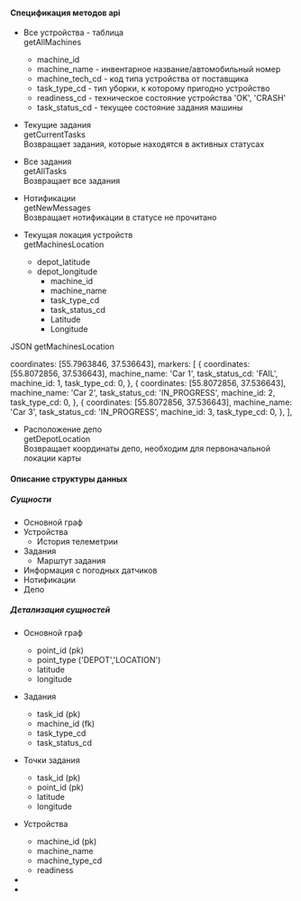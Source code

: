 #### Спецификация методов api


* Все устройства - таблица\
getAllMachines
    * machine_id
    * machine_name - инвентарное название/автомобильный номер
    * machine_tech_cd - код типа устройства от поставщика 
    * task_type_cd - тип уборки, к которому пригодно устройство
    * readiness_cd - техническое состояние устройства 'OK', 'CRASH'
    * task_status_cd - текущее состояние задания машины 

* Текущие задания\
getCurrentTasks \
Возвращает задания, которые находятся в активных статусах

* Все задания\
getAllTasks\
Возвращает все задания

* Нотификации\
getNewMessages\
Возвращает нотификации в статусе не прочитано
 

* Текущая локация устройств\
getMachinesLocation 
    * depot_latitude
    * depot_longitude
        * machine_id
        * machine_name
        * task_type_cd
        * task_status_cd
        * Latitude
        * Longitude
        
JSON getMachinesLocation

coordinates: [55.7963846, 37.536643],
markers: [
  {
    coordinates: [55.8072856, 37.536643],
    machine_name: 'Car 1',
    task_status_cd: 'FAIL',
    machine_id: 1,
    task_type_cd: 0,
  },
  {
    coordinates: [55.8072856, 37.536643],
    machine_name: 'Car 2',
    task_status_cd: 'IN_PROGRESS',
    machine_id: 2,
    task_type_cd: 0,
  },
  {
    coordinates: [55.8072856, 37.536643],
    machine_name: 'Car 3',
    task_status_cd: 'IN_PROGRESS',
    machine_id: 3,
    task_type_cd: 0,
  },
],       


* Расположение депо\
getDepotLocation\
Возвращает координаты депо, необходим для первоначальной локации карты




#### Описание структуры данных

##### Сущности
* Основной граф
* Устройства
    * История телеметрии 
* Задания
    * Марштут задания
* Информация с погодных датчиков
* Нотификации
* Депо

##### Детализация сущностей
* Основной граф
    * point_id (pk)
    * point_type ('DEPOT','LOCATION')
    * latitude
    * longitude

* Задания
    * task_id (pk)
    * machine_id (fk)
    * task_type_cd
    * task_status_cd

* Точки задания
    * task_id (pk)
    * point_id (pk)
    * latitude
    * longitude    
   
* Устройства
    * machine_id (pk)
    * machine_name
    * machine_type_cd
    * readiness 
 
 *
 
 *